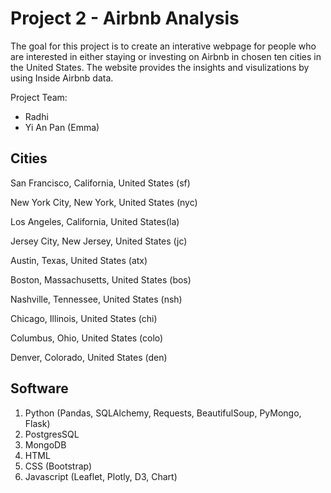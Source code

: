 # Project 2 - Airbnb Analysis

The goal for this project is to create an interative webpage for people who are interested in either staying or investing on Airbnb in chosen ten cities in the United States.
The website provides the insights and visulizations by using Inside Airbnb data.  

Project Team:
* Radhi
* Yi An Pan (Emma) 

## Cities

San Francisco, California, United States (sf)

New York City, New York, United States (nyc)

Los Angeles, California, United States(la)

Jersey City, New Jersey, United States (jc)

Austin, Texas, United States (atx)

Boston, Massachusetts, United States (bos)

Nashville, Tennessee, United States (nsh)

Chicago, Illinois, United States (chi)

Columbus, Ohio, United States (colo)

Denver, Colorado, United States (den)

## Software
1. Python (Pandas, SQLAlchemy, Requests, BeautifulSoup, PyMongo, Flask) 
2. PostgresSQL
3. MongoDB
4. HTML
5. CSS (Bootstrap) 
6. Javascript (Leaflet, Plotly, D3, Chart) 
